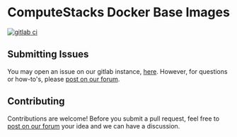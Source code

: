 # ComputeStacks Docker Base Images

[![gitlab ci](https://git.cmptstks.com/cs-public/images/base-image/badges/main/pipeline.svg)](https://git.cmptstks.com/cs-public/images/base-image/-/jobs)

## Submitting Issues

You may open an issue on our gitlab instance, [here](https://git.cmptstks.com/cs-public/images/php/-/issues). However, for questions or how-to's, please [post on our forum](https://forum.computestacks.com).


## Contributing

Contributions are welcome! Before you submit a pull request, feel free to [post on our forum](https://forum.computestacks.com) your idea and we can have a discussion.

